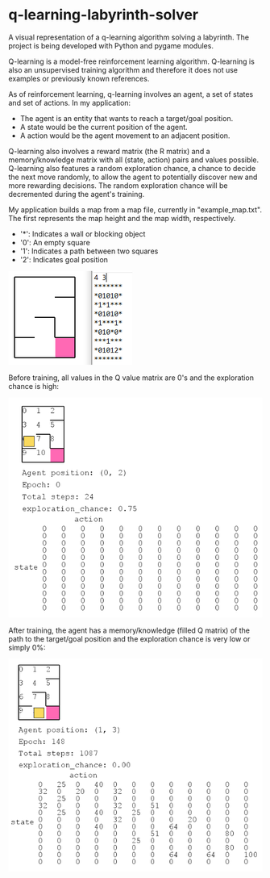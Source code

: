 # q-learning-labyrinth-solver

A visual representation of a q-learning algorithm solving a labyrinth. The project is being developed with Python and pygame modules. 

Q-learning is a model-free reinforcement learning algorithm. Q-learning is also an unsupervised training algorithm and therefore it does not use examples or previously known references.

As of reinforcement learning, q-learning involves an agent, a set of states and set of actions. In my application: 

* The agent is an entity that wants to reach a target/goal position.
* A state would be the current position of the agent.
* A action would be the agent movement to an adjacent position.

Q-learning also involves a reward matrix (the R matrix) and a memory/knowledge matrix with all (state, action) pairs and values possible. Q-learning also features a random exploration chance, a chance to decide the next move randomly, to allow the agent to potentially discover new and more rewarding decisions. The random exploration chance will be decremented during the agent's training.

My application builds a map from a map file, currently in "example_map.txt". The first represents the map height and the map width, respectively.

* '*': Indicates a wall or blocking object
* '0': An empty square
* '1': Indicates a path between two squares
* '2': Indicates goal position

![](pictures/q-learning_map.PNG)

Before training, all values in the Q value matrix are 0's and the exploration chance is high:

![](pictures/q-learning_untrained.PNG)

After training, the agent has a memory/knowledge (filled Q matrix) of the path to the target/goal position and the exploration chance is very low or simply 0%:

![](pictures/q-learning_trained.PNG)
